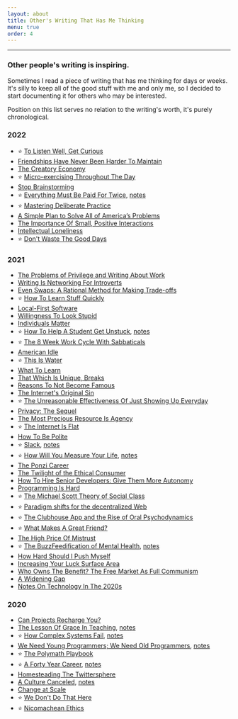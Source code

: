 ```yaml
---
layout: about
title: Other's Writing That Has Me Thinking
menu: true
order: 4
---
```


---

### Other people's writing is inspiring.

Sometimes I read a piece of writing that has me thinking for days or weeks. It's silly to keep all of the good stuff with me and only me, so I decided to start documenting it for others who may be interested.

Position on this list serves no relation to the writing's worth, it's purely chronological.

### 2022
- ⭐️ [To Listen Well, Get Curious](https://www.benkuhn.net/listen/)
- [Friendships Have Never Been Harder To Maintain](https://www.thecut.com/2022/03/friendships-after-pandemic.html)
- [The Creatory Economy](https://nadia.xyz/creator-economy)
- ⭐️ [Micro-exercising Throughout The Day](https://mysticalsilicon.substack.com/p/micro-exercising-throughout-the-day)
- [Stop Brainstorming](https://matthewstrom.com/writing/stop-brainstorming/)
- ⭐️ [Everything Must Be Paid For Twice](https://www.raptitude.com/2022/01/everything-must-be-paid-for-twice/), [notes](https://twitter.com/mergesort/status/1485780129406197761)
- ⭐️ [Mastering Deliberate Practice](https://davidhoang.substack.com/p/mastering-deliberate-practice)
- [A Simple Plan to Solve All of America’s Problems](https://www.theatlantic.com/ideas/archive/2022/01/scarcity-crisis-college-housing-health-care/621221/)
- [The Importance Of Small, Positive Interactions](https://leaddev.com/culture-engagement-motivation/importance-small-positive-interactions)
- [Intellectual Loneliness](https://perell.com/note/intellectual-loneliness/)
- ⭐️ [Don't Waste The Good Days](https://seths.blog/2021/12/dont-waste-the-good-days/)

### 2021

- [The Problems of Privilege and Writing About Work](https://ez.substack.com/p/the-problems-of-privilege-and-writing)
- [Writing Is Networking For Introverts](https://byrnehobart.medium.com/writing-is-networking-for-introverts-5cac14ad4c77)
- [Even Swaps: A Rational Method for Making Trade-offs](https://hbr.org/1998/03/even-swaps-a-rational-method-for-making-trade-offs)
- ⭐️ [How To Learn Stuff Quickly](https://www.joshwcomeau.com/blog/how-to-learn-stuff-quickly/)
- [Local-First Software](https://www.inkandswitch.com/local-first.html)
- [Willingness To Look Stupid](https://danluu.com/look-stupid)
- [Individuals Matter](https://danluu.com/people-matter)
- ⭐️ [How To Help A Student Get Unstuck](https://offbyone.us/posts/how-to-help-a-student-get-unstuck/), [notes](https://twitter.com/mergesort/status/1457400527613014020)
- ⭐️ [The 8 Week Work Cycle With Sabbaticals](https://thefocuscourse.com/8-week-work-schedule)
- [American Idle](https://www.eugenewei.com/blog/2021/2/15/american-idle)
- ⭐️ [This Is Water](https://fs.blog/2012/04/david-foster-wallace-this-is-water/)
- [What To Learn](https://danluu.com/learn-what/)
- [That Which Is Unique, Breaks](https://simonsarris.substack.com/p/that-which-is-unique-breaks)
- [Reasons To Not Become Famous](https://tim.blog/2020/02/02/reasons-to-not-become-famous)
- [The Internet's Original Sin](https://warzel.substack.com/p/the-internets-original-sin)
- ⭐️ [The Unreasonable Effectiveness Of Just Showing Up Everyday](https://typesense.org/blog/the-unreasonable-effectiveness-of-just-showing-up-everyday)
- [Privacy: The Sequel](https://www.theawl.com/2015/09/privacy-the-sequel/)
- [The Most Precious Resource Is Agency](https://simonsarris.substack.com/p/the-most-precious-resource-is-agency)
- ⭐️ [The Internet Is Flat](https://warzel.substack.com/p/the-internet-is-flat)
- [How To Be Polite](https://medium.com/s/story/how-to-be-polite-9bf1e69e888c)
- ⭐️ [Slack](https://fs.blog/2021/05/slack/), [notes](https://twitter.com/mergesort/status/1391435483893452801?s=21)
- ⭐️ [How Will You Measure Your Life](https://hbr.org/2010/07/how-will-you-measure-your-life), [notes](https://twitter.com/mergesort/status/1393944871921229824)
- [The Ponzi Career](https://www.drorpoleg.com/the-ponzi-career)
- [The Twilight of the Ethical Consumer](https://atmos.earth/ethical-consumerism)
- [How To Hire Senior Developers: Give Them More Autonomy](https://hiringengineersbook.com/post/autonomy/)
- [Programming Is Hard](https://dorinlazar.ro/2021-02-programming-is-hard)
- ⭐️ [The Michael Scott Theory of Social Class](https://alexdanco.com/2021/01/22/the-michael-scott-theory-of-social-class/)
- ⭐️ [Paradigm shifts for the decentralized Web](https://ruben.verborgh.org/blog/2017/12/20/paradigm-shifts-for-the-decentralized-web/)
- ⭐️ [The Clubhouse App and the Rise of Oral Psychodynamics](https://zeynep.substack.com/p/the-clubhouse-app-and-the-rise-of)
- ⭐️ [What Makes A Great Friend?](https://leowid.com/what-makes-a-great-friend-9-things-that-my-best-friend-matthias-does)
- [The High Price Of Mistrust](https://fs.blog/2021/01/mistrust/)
- ⭐️ [The BuzzFeedification of Mental Health](https://mentalhellth.substack.com/p/the-buzzfeed-ification-of-mental), [notes](https://twitter.com/mergesort/status/1393933538890850304)
- [How Hard Should I Push Myself](https://every.to/superorganizers/how-hard-should-i-push-myself)
- [Increasing Your Luck Surface Area](https://www.codusoperandi.com/posts/increasing-your-luck-surface-area)
- [Who Owns The Benefit? The Free Market As Full Communism](https://theanarchistlibrary.org/library/kevin-carson-who-owns-the-benefit-the-free-market-as-full-communism)
- [A Widening Gap](https://nbt.substack.com/p/a-widening-gap)
- [Notes On Technology In The 2020s](https://elidourado.com/blog/notes-on-technology-2020s/)

### 2020

- [Can Projects Recharge You?](https://davidhoang.substack.com/p/can-projects-recharge-you-an-approach)
- [The Lesson Of Grace In Teaching](http://mathyawp.blogspot.com/2013/01/the-lesson-of-grace-in-teaching.html), [notes](https://twitter.com/mergesort/status/1343377917334736897)
- ⭐️ [How Complex Systems Fail](https://how.complexsystems.fail), [notes](https://twitter.com/mergesort/status/1330689101583044609)
- [We Need Young Programmers; We Need Old Programmers](https://blog.ploeh.dk/2020/09/14/we-need-young-programmers-we-need-old-programmers/), [notes](https://twitter.com/mergesort/status/1309897292523220992)
- ⭐️ [The Polymath Playbook](https://salman.io/blog/polymath-playbook)
- ⭐️ [A Forty Year Career](https://lethain.com/forty-year-career/), [notes](https://twitter.com/mergesort/status/1303037290076409859)
- [Homesteading The Twittersphere](https://alexdanco.com/2020/08/21/homesteading-the-twittersphere/)
- [A Culture Canceled](https://americancompass.org/the-commons/a-culture-canceled/), [notes](https://twitter.com/mergesort/status/1289033220365987840)
- [Change at Scale](https://www.foureyes.me/post/change-at-scale/)
- ⭐️ [We Don't Do That Here](https://thagomizer.com/blog/2017/09/29/we-don-t-do-that-here.html)
- ⭐️ [Nicomachean Ethics](https://buttondown.email/letters-to-j/archive/022-nicomachean-ethics)

